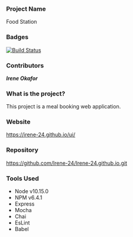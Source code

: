 ### Project Name
Food Station

### Badges
[![Build Status](https://travis-ci.com/Irene-24/Irene-24.github.io.svg?branch=master)](https://travis-ci.com/Irene-24/Irene-24.github.io)


###  Contributors
_**Irene Okafor**_

### What is the project?
This project is a meal booking web application.

### Website
https://irene-24.github.io/ui/

### Repository
https://github.com/Irene-24/Irene-24.github.io.git

### Tools Used
* Node v10.15.0
* NPM v6.4.1
* Express
* Mocha
* Chai
* EsLint
* Babel

 